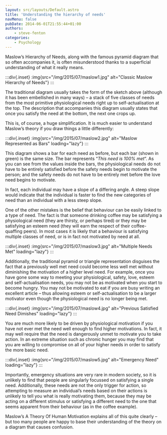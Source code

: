 ```yaml
---
layout: src/layouts/Default.astro
title: 'Understanding the hierarchy of needs'
navMenu: false
pubDate: 2014-06-01T21:55:44+01:00
authors:
    - steve-fenton
categories:
    - Psychology
---
```


Maslow’s Hierarchy of Needs, along with the famous pyramid diagram that so often accompanies it, is often misunderstood thanks to a superficial understanding of what it really means.

:::div{.inset}
:img{src="/img/2015/07/maslow1.jpg" alt="Classic Maslow Hierarchy of Needs"}
:::

The traditional diagram usually takes the form of the sketch above (although it has been embellished in many ways) – a stack of five classes of needs from the most primitive physiological needs right up to self-actualisation at the top. The description that accompanies this diagram usually states that once you satisfy the need at the bottom, the next one crops up.

This is, of course, a huge simplification. It is much easier to understand Maslow’s theory if you draw things a little differently:

:::div{.inset}
:img{src="/img/2015/07/maslow2.jpg" alt="Maslow Represented as Bars" loading="lazy"}
:::

This diagram shows a bar for each need as before, but each bar (shown in green) is the same size. The bar represents “*This need is 100% met*“. As you can see from the values inside the bars, the physiological needs do not have to be entirely satisfied before the safety needs begin to motivate the person; and the safety needs do not have to be entirely met before the love need begins to motivate.

In fact, each individual may have a slope of a differing angle. A steep slope would indicate that the individual is faster to find the new categories of need than an individual with a less steep slope.

One of the other mistakes is the belief that behaviour can be easily linked to a type of need. The fact is that someone drinking coffee may be satisfying a physiological need (they are thirsty, or perhaps tired) or they may be satisfying an esteem need (they will earn the respect of their coffee-quaffing peers). In most cases it is likely that a behaviour is satisfying multiple classes of need, or is in fact not motivated by need at all.

:::div{.inset}
:img{src="/img/2015/07/maslow3.jpg" alt="Multiple Needs Met" loading="lazy"}
:::

Additionally, the traditional pyramid or triangle representation disguises the fact that a previously well met need could become less well met without diminishing the motivation of a higher level need. For example, once you have gone some way to meeting your physiological, safety, love, esteem and self-actualisation needs, you may not be as motivated when you start to become hungry. You may not be motivated to eat if you are busy writing an excellent article – thus allowing esteem or self-actualisation to be a larger motivator even though the physiological need is no longer being met.

:::div{.inset}
:img{src="/img/2015/07/maslow4.jpg" alt="Previous Satisfied Need Dimishes" loading="lazy"}
:::

You are much more likely to be driven by physiological motivation if you have not ever met the need well enough to find higher motivations. In fact, it may well require that the need is dangerously unmet to motivate you to take action. In an extreme situation such as chronic hunger you may find that you are willing to compromise on all of your higher needs in order to satisfy the more basic need.

:::div{.inset}
:img{src="/img/2015/07/maslow5.jpg" alt="Emergency Need" loading="lazy"}
:::

Importantly, emergency situations are very rare in modern society, so it is unlikely to find that people are singularly focussed on satisfying a single need. Additionally, these needs are not the only trigger for action, so attempting to measure an individual’s needs based on their actions is unlikely to tell you what is really motivating them, because they may be acting on a different stimulus or satisfying a different need to the one that seems apparent from their behaviour (as in the coffee example).

Maslow’s A Theory Of Human Motivation explains all of this quite clearly – but too many people are happy to base their understanding of the theory on a diagram that causes confusion.